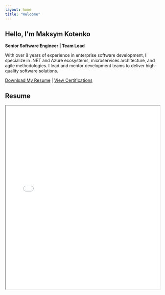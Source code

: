 ```yaml
---
layout: home
title: "Welcome"
---
```


## Hello, I'm Maksym Kotenko

**Senior Software Engineer | Team Lead**

With over 8 years of experience in enterprise software development, I specialize in .NET and Azure ecosystems, microservices architecture, and agile methodologies. I lead and mentor development teams to deliver high-quality software solutions.

[Download My Resume](#download-section) | [View Certifications](#certifications-section)
## Resume

<iframe src="/assets/certifications/Resume.pdf" width="100%" height="600px">
    This browser does not support PDFs. Please download the PDF to view it: <a href="/assets/certifications/Resume.pdf">Download PDF</a>.
</iframe>
